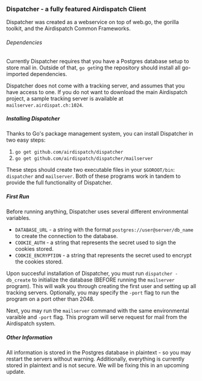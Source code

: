 ### Dispatcher - a fully featured Airdispatch Client

Dispatcher was created as a webservice on top of web.go, the gorilla toolkit, and the Airdispatch Common Frameworks.

###### Dependencies

Currently Dispatcher requires that you have a Postgres database setup to store mail in. Outside of that, `go get`ing the repository should install all go-imported dependencies. 

Dispatcher does not come with a tracking server, and assumes that you have access to one. If you do not want to download the main Airdispatch project, a sample tracking server is available at `mailserver.airdispat.ch:1024`.

##### Installing Dispatcher

Thanks to Go's package management system, you can install Dispatcher in two easy steps:

1. `go get github.com/airdispatch/dispatcher`
2. `go get github.com/airdispatch/dispatcher/mailserver`

These steps should create two executable files in your `$GOROOT/bin`: `dispatcher` and `mailserver`. Both of these programs work in tandem to provide the full functionality of Dispatcher.

##### First Run

Before running anything, Dispatcher uses several different environmental variables.

  - `DATABASE_URL` - a string with the format `postgres://user@server/db_name` to create the connection to the database.
  - `COOKIE_AUTH` - a string that represents the secret used to sign the cookies stored.
  - `COOKIE_ENCRYPTION` - a string that represents the secret used to encrypt the cookies stored.

Upon succesful installation of Dispatcher, you must run `dispatcher -db_create`  to initialize the database (BEFORE running the `mailserver` program). This will walk you through creating the first user and setting up all tracking servers. Optionally, you may specify the `-port` flag to run the program on a port other than 2048.

Next, you may run the `mailserver` command with the same environmental varaible and `-port` flag. This program will serve request for mail from the Airdispatch system.

##### Other Information

All information is stored in the Postgres database in plaintext - so you may restart the servers without warning. Additionally, everything is currently stored in plaintext and is not secure. We will be fixing this in an upcoming update.

